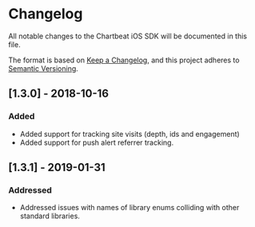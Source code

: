 # Changelog
All notable changes to the Chartbeat iOS SDK  will be documented in this file.

The format is based on [Keep a Changelog](https://keepachangelog.com/en/1.0.0/),
and this project adheres to [Semantic Versioning](https://semver.org/spec/v2.0.0.html).

## [1.3.0] - 2018-10-16
### Added
- Added support for tracking site visits (depth, ids and engagement)
- Added support for push alert referrer tracking. 

## [1.3.1] - 2019-01-31
### Addressed
- Addressed issues with names of library enums colliding with other standard libraries. 

